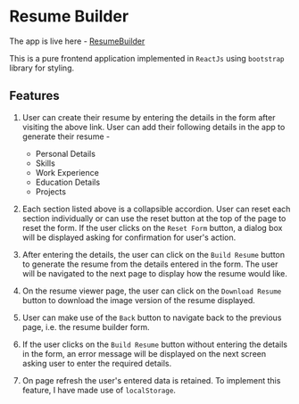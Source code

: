 # Resume Builder

The app is live here - [ResumeBuilder](https://babapooja.github.io/resume-creator/)

This is a pure frontend application implemented in ```ReactJs``` using ```bootstrap``` library for styling.

## Features

1. User can create their resume by entering the details in the form after visiting the above link. User can add their following details in the app to generate their resume -   
    - Personal Details
    - Skills
    - Work Experience
    - Education Details
    - Projects
  
2. Each section listed above is a collapsible accordion. User can reset each section individually or can use the reset button at the top of the page to reset the form. If the user clicks on the ```Reset Form``` button, a dialog box will be displayed asking for confirmation for user's action.

3. After entering the details, the user can click on the ```Build Resume``` button to generate the resume from the details entered in the form. The user will be navigated to the next page to display how the resume would like. 

4. On the resume viewer page, the user can click on the ```Download Resume``` button to download the image version of the resume displayed.

5. User can make use of the ```Back``` button to navigate back to the previous page, i.e. the resume builder form.

6. If the user clicks on the ```Build Resume``` button without entering the details in the form, an error message will be displayed on the next screen asking user to enter the required details.

7. On page refresh the user's entered data is retained. To implement this feature, I have made use of ```localStorage```.
